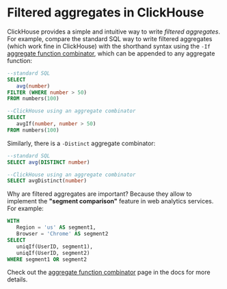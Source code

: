 # Filtered aggregates in ClickHouse


ClickHouse provides a simple and intuitive way to write _filtered aggregates_. For example, compare the standard SQL way to write filtered aggregates (which work fine in ClickHouse) with the shorthand syntax using the `-If` [aggregate function combinator](https://clickhouse.com/docs/en/sql-reference/aggregate-functions/combinators/), which can be appended to any aggregate function:

```sql
--standard SQL
SELECT
   avg(number)
FILTER (WHERE number > 50)
FROM numbers(100)

--ClickHouse using an aggregate combinator
SELECT
   avgIf(number, number > 50)
FROM numbers(100)
```

Similarly, there is a `-Distinct` aggregate combinator:

```sql
--standard SQL
SELECT avg(DISTINCT number)

--ClickHouse using an aggregate combinator
SELECT avgDistinct(number)
```

Why are filtered aggregates are important? Because they allow to implement the **"segment comparison"** feature in web analytics services.
For example:

```sql
WITH
   Region = 'us' AS segment1,
   Browser = 'Chrome' AS segment2
SELECT
   uniqIf(UserID, segment1),
   uniqIf(UserID, segment2)
WHERE segment1 OR segment2
```

Check out the [aggregate function combinator](https://clickhouse.com/docs/en/sql-reference/aggregate-functions/combinators/) page in the docs
for more details.
